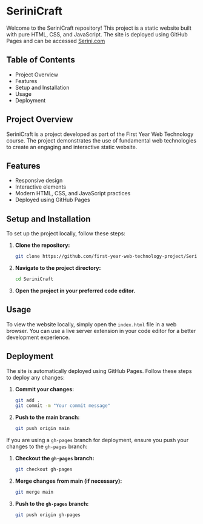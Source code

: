 # SeriniCraft

Welcome to the SeriniCraft repository! This project is a static website built with pure HTML, CSS, and JavaScript. 
The site is deployed using GitHub Pages and can be accessed <a href="https://first-year-web-technology-project.github.io/SeriniCraft/" target="_blank">Serini.com</a>

## Table of Contents

- Project Overview
- Features
- Setup and Installation
- Usage
- Deployment

## Project Overview

SeriniCraft is a project developed as part of the First Year Web Technology course. The project demonstrates the use of fundamental web technologies to create an engaging and interactive static website.

## Features

- Responsive design
- Interactive elements
- Modern HTML, CSS, and JavaScript practices
- Deployed using GitHub Pages

## Setup and Installation

To set up the project locally, follow these steps:

1. **Clone the repository:**
   ```bash
   git clone https://github.com/first-year-web-technology-project/SeriniCraft.git
   ```

2. **Navigate to the project directory:**
   ```bash
   cd SeriniCraft
   ```

3. **Open the project in your preferred code editor.**

## Usage

To view the website locally, simply open the `index.html` file in a web browser. You can use a live server extension in your code editor for a better development experience.

## Deployment

The site is automatically deployed using GitHub Pages. Follow these steps to deploy any changes:

1. **Commit your changes:**
   ```bash
   git add .
   git commit -m "Your commit message"
   ```

2. **Push to the main branch:**
   ```bash
   git push origin main
   ```

If you are using a `gh-pages` branch for deployment, ensure you push your changes to the `gh-pages` branch:

1. **Checkout the `gh-pages` branch:**
   ```bash
   git checkout gh-pages
   ```

2. **Merge changes from main (if necessary):**
   ```bash
   git merge main
   ```

3. **Push to the `gh-pages` branch:**
   ```bash
   git push origin gh-pages
   ```
